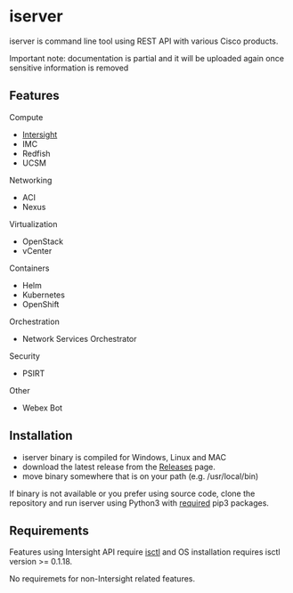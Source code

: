 # iserver

iserver is command line tool using REST API with various Cisco products.

Important note: documentation is partial and it will be uploaded again once sensitive information is removed

## Features

Compute
- [Intersight](./doc/intersight/README.md)
- IMC
- Redfish
- UCSM

Networking
- ACI
- Nexus

Virtualization
- OpenStack
- vCenter

Containers
- Helm
- Kubernetes
- OpenShift

Orchestration
- Network Services Orchestrator

Security
- PSIRT

Other
- Webex Bot

## Installation

- iserver binary is compiled for Windows, Linux and MAC
- download the latest release from the [Releases](https://github.com/datacenter/iserver/releases/latest) page.
- move binary somewhere that is on your path (e.g. /usr/local/bin)

If binary is not available or you prefer using source code, clone the repository and run iserver using Python3 with [required](requirements) pip3 packages.

## Requirements

Features using Intersight API require [isctl](https://github.com/cgascoig/isctl) and OS installation requires isctl version >= 0.1.18.

No requiremets for non-Intersight related features.
